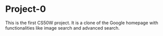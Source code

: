 # Project-0
This is the first CS50W project.
It is a clone of the Google homepage with functionalities like image search and advanced search.
